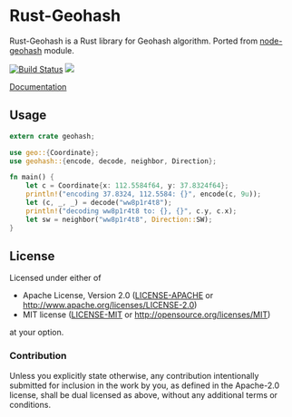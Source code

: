 # Rust-Geohash

Rust-Geohash is a Rust library for Geohash algorithm. Ported from [node-geohash](http://github.com/sunng87/node-geohash) module.

[![Build Status](https://travis-ci.org/georust/rust-geohash.svg)](https://travis-ci.org/georust/rust-geohash)
[![](http://meritbadge.herokuapp.com/geohash)](https://crates.io/crates/geohash)

[Documentation](https://georust.github.io/rust-geohash/)

## Usage

```rust
extern crate geohash;

use geo::{Coordinate};
use geohash::{encode, decode, neighbor, Direction};

fn main() {
    let c = Coordinate{x: 112.5584f64, y: 37.8324f64};
    println!("encoding 37.8324, 112.5584: {}", encode(c, 9u));
    let (c, _, _) = decode("ww8p1r4t8");
    println!("decoding ww8p1r4t8 to: {}, {}", c.y, c.x);
    let sw = neighbor("ww8p1r4t8", Direction::SW);
}
```

## License

Licensed under either of

 * Apache License, Version 2.0 ([LICENSE-APACHE](LICENSE-APACHE) or http://www.apache.org/licenses/LICENSE-2.0)
 * MIT license ([LICENSE-MIT](LICENSE-MIT) or http://opensource.org/licenses/MIT)

at your option.

### Contribution

Unless you explicitly state otherwise, any contribution intentionally submitted
for inclusion in the work by you, as defined in the Apache-2.0 license, shall be dual licensed as above, without any
additional terms or conditions.
